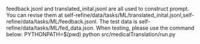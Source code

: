 feedback.jsonl and translated_inital.jsonl are all used to construct prompt. You can revise them at self-refine/data/tasks/ML/translated_inital.jsonl,self-refine/data/tasks/ML/feedback.jsonl. The test data is self-refine/data/tasks/ML/fed_data.json. 
When testing, please use the command below:
PYTHONPATH=$(pwd) python src/medicalTranslation/run.py 
